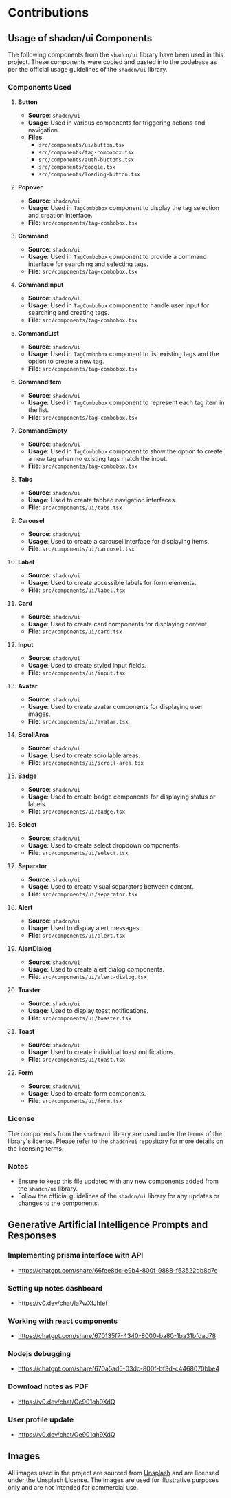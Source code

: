 # Contributions

## Usage of shadcn/ui Components

The following components from the `shadcn/ui` library have been used in this project. These components were copied and pasted into the codebase as per the official usage guidelines of the `shadcn/ui` library.

### Components Used

1. **Button**
   - **Source**: `shadcn/ui`
   - **Usage**: Used in various components for triggering actions and navigation.
   - **Files**: 
     - `src/components/ui/button.tsx`
     - `src/components/tag-combobox.tsx`
     - `src/components/auth-buttons.tsx`
     - `src/components/google.tsx`
     - `src/components/loading-button.tsx`

2. **Popover**
   - **Source**: `shadcn/ui`
   - **Usage**: Used in `TagCombobox` component to display the tag selection and creation interface.
   - **File**: `src/components/tag-combobox.tsx`

3. **Command**
   - **Source**: `shadcn/ui`
   - **Usage**: Used in `TagCombobox` component to provide a command interface for searching and selecting tags.
   - **File**: `src/components/tag-combobox.tsx`

4. **CommandInput**
   - **Source**: `shadcn/ui`
   - **Usage**: Used in `TagCombobox` component to handle user input for searching and creating tags.
   - **File**: `src/components/tag-combobox.tsx`

5. **CommandList**
   - **Source**: `shadcn/ui`
   - **Usage**: Used in `TagCombobox` component to list existing tags and the option to create a new tag.
   - **File**: `src/components/tag-combobox.tsx`

6. **CommandItem**
   - **Source**: `shadcn/ui`
   - **Usage**: Used in `TagCombobox` component to represent each tag item in the list.
   - **File**: `src/components/tag-combobox.tsx`

7. **CommandEmpty**
   - **Source**: `shadcn/ui`
   - **Usage**: Used in `TagCombobox` component to show the option to create a new tag when no existing tags match the input.
   - **File**: `src/components/tag-combobox.tsx`

8. **Tabs**
   - **Source**: `shadcn/ui`
   - **Usage**: Used to create tabbed navigation interfaces.
   - **File**: `src/components/ui/tabs.tsx`

9. **Carousel**
   - **Source**: `shadcn/ui`
   - **Usage**: Used to create a carousel interface for displaying items.
   - **File**: `src/components/ui/carousel.tsx`

10. **Label**
    - **Source**: `shadcn/ui`
    - **Usage**: Used to create accessible labels for form elements.
    - **File**: `src/components/ui/label.tsx`

11. **Card**
    - **Source**: `shadcn/ui`
    - **Usage**: Used to create card components for displaying content.
    - **File**: `src/components/ui/card.tsx`

12. **Input**
    - **Source**: `shadcn/ui`
    - **Usage**: Used to create styled input fields.
    - **File**: `src/components/ui/input.tsx`

13. **Avatar**
    - **Source**: `shadcn/ui`
    - **Usage**: Used to create avatar components for displaying user images.
    - **File**: `src/components/ui/avatar.tsx`

14. **ScrollArea**
    - **Source**: `shadcn/ui`
    - **Usage**: Used to create scrollable areas.
    - **File**: `src/components/ui/scroll-area.tsx`

15. **Badge**
    - **Source**: `shadcn/ui`
    - **Usage**: Used to create badge components for displaying status or labels.
    - **File**: `src/components/ui/badge.tsx`

16. **Select**
    - **Source**: `shadcn/ui`
    - **Usage**: Used to create select dropdown components.
    - **File**: `src/components/ui/select.tsx`

17. **Separator**
    - **Source**: `shadcn/ui`
    - **Usage**: Used to create visual separators between content.
    - **File**: `src/components/ui/separator.tsx`

18. **Alert**
    - **Source**: `shadcn/ui`
    - **Usage**: Used to display alert messages.
    - **File**: `src/components/ui/alert.tsx`

19. **AlertDialog**
    - **Source**: `shadcn/ui`
    - **Usage**: Used to create alert dialog components.
    - **File**: `src/components/ui/alert-dialog.tsx`

20. **Toaster**
    - **Source**: `shadcn/ui`
    - **Usage**: Used to display toast notifications.
    - **File**: `src/components/ui/toaster.tsx`

21. **Toast**
    - **Source**: `shadcn/ui`
    - **Usage**: Used to create individual toast notifications.
    - **File**: `src/components/ui/toast.tsx`

22. **Form**
    - **Source**: `shadcn/ui`
    - **Usage**: Used to create form components.
    - **File**: `src/components/ui/form.tsx`

### License

The components from the `shadcn/ui` library are used under the terms of the library's license. Please refer to the `shadcn/ui` repository for more details on the licensing terms.

### Notes

- Ensure to keep this file updated with any new components added from the `shadcn/ui` library.
- Follow the official guidelines of the `shadcn/ui` library for any updates or changes to the components.

## Generative Artificial Intelligence Prompts and Responses

### Implementing prisma interface with API
 - https://chatgpt.com/share/66fee8dc-e9b4-800f-9888-f53522db8d7e

### Setting up notes dashboard
- https://v0.dev/chat/la7wXfJhIef

### Working with react components
- https://chatgpt.com/share/670135f7-4340-8000-ba80-1ba31bfdad78

### Nodejs debugging
- https://chatgpt.com/share/670a5ad5-03dc-800f-bf3d-c4468070bbe4

### Download notes as PDF
- https://v0.dev/chat/Oe901qh9XdQ

### User profile update
- https://v0.dev/chat/Oe901qh9XdQ

## Images
All images used in the project are sourced from [Unsplash](https://unsplash.com/license)
 and are licensed under the Unsplash License. The images are used for illustrative purposes only and are not intended for commercial use.